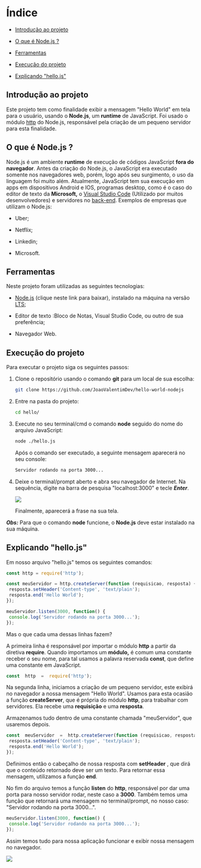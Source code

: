 # Índice

-  [Introdução ao projeto](#introdução-ao-projeto)

-  [O que é Node.js ?](#o-que-é-nodejs-)

-  [Ferramentas](#ferramentas)

- [Execução do projeto](#execução-do-projeto)

- [Explicando "hello.js"](#explicando-hellojs)

  

## Introdução ao projeto

Este projeto tem como finalidade exibir a mensagem "Hello World" em tela para o usuário, usando o **Node.js**, um **runtime** de JavaScript. Foi usado o módulo [http](https://www.luiztools.com.br/post/http-para-programadores-node-js/) do Node.js, responsável pela criação de um pequeno servidor para esta finalidade. 



## O que é Node.js ?

Node.js é um ambiente **runtime** de execução de códigos JavaScript **fora do navegador**. Antes da criação do Node.js, o JavaScript era executado somente nos navegadores web, porém, logo após seu surgimento, o uso da linguagem foi muito além. 
Atualmente, JavaScript tem sua execução em apps em dispositivos Android e IOS, programas desktop, como é o caso do editor de texto da **Microsoft,** o [Visual Studio Code](https://code.visualstudio.com/) (Utilizado por muitos desenvolvedores) e servidores no [back-end](https://www.digitalhouse.com/br/blog/back-end-o-que-e-para-que-serve-e-como-aprender).
Exemplos de empresas que utilizam o Node.js:

- Uber;

- Netflix;

- Linkedin;

- Microsoft.

  

## Ferramentas 

Neste projeto foram utilizadas as seguintes tecnologias:

- [Node.js](https://nodejs.org/en/) (clique neste link para baixar), instalado na máquina na versão [LTS](https://pt.wikipedia.org/wiki/Suporte_de_longo_prazo); 

- Editor de texto :Bloco de Notas, Visual Studio Code, ou outro de sua preferência;

- Navegador Web.

  

## Execução do projeto

Para executar o projeto siga os seguintes passos:

1. Clone o repositório usando o comando **git** para um local de sua escolha:

   ```bash
   git clone https://github.com/JoaoValentimDev/hello-world-nodejs
   ```

2. Entre na pasta do projeto:

   ```bash
   cd hello/
   ```

3. Execute no seu terminal/cmd o comando **node** seguido do nome do arquivo JavaScript:

   ```bash
   node ./hello.js
   ```

   Após o comando ser executado, a seguinte mensagem aparecerá no seu console:
   
   ```bash
   Servidor rodando na porta 3000...
   ```

4. Deixe o terminal/prompt aberto e abra seu navegador de Internet. Na sequência, digite na barra de pesquisa "localhost:3000" e tecle ***Enter***.

    ![](https://flaviocopes.com/docker-node-container-example/Screen%20Shot%202020-07-05%20at%2011.30.33.png)

   Finalmente, aparecerá a frase na sua tela.

***Obs:*** Para que o comando **node** funcione, o **Node.js** deve estar instalado na sua máquina.




## Explicando "hello.js"

Em nosso arquivo "hello.js" temos os seguintes comandos:

```js
const http = require('http');

const meuServidor = http.createServer(function (requisicao, resposta) {
 resposta.setHeader('Content-type', 'text/plain');
 resposta.end('Hello World');
});

meuServidor.listen(3000, function() {
 console.log('Servidor rodando na porta 3000...');
});
```

Mas o que cada uma dessas linhas fazem?

A primeira linha é responsável por importar o módulo **http** a partir da diretiva **require**. Quando importamos um **módulo,** é comum uma constante receber o seu nome, para tal usamos a palavra reservada **const**, que define uma constante em JavaScript.   

```js
const  http  =  require('http'); 
```

Na segunda linha, iniciamos a criação de um pequeno servidor, este exibirá no navegador a nossa mensagem "Hello World". Usamos para esta ocasião a função **createServer**, que é própria do módulo **http**, para trabalhar com servidores. Ela recebe uma **requisição** e uma **resposta**.

Armazenamos tudo dentro de uma constante chamada "meuServidor", que usaremos depois.

```js
const  meuServidor  =  http.createServer(function (requisicao, resposta) {
 resposta.setHeader('Content-type', 'text/plain');
 resposta.end('Hello World');
});
```

Definimos então o cabeçalho de nossa resposta com **setHeader** , que dirá que o conteúdo retornado deve ser um texto. Para retornar essa mensagem, utilizamos a função **end**.

No fim do arquivo temos a função **listen** do **http**, responsável por dar uma porta para nosso servidor rodar, neste caso a **3000**. Também temos uma função que retornará uma mensagem no terminal/prompt, no nosso caso: "Servidor rodando na porta 3000...".

```js
meuServidor.listen(3000, function() {
 console.log('Servidor rodando na porta 3000...');
});
```

Assim temos tudo para nossa aplicação funcionar e exibir nossa mensagem no navegador.

![](https://flaviocopes.com/docker-node-container-example/Screen%20Shot%202020-07-05%20at%2011.30.33.png)
